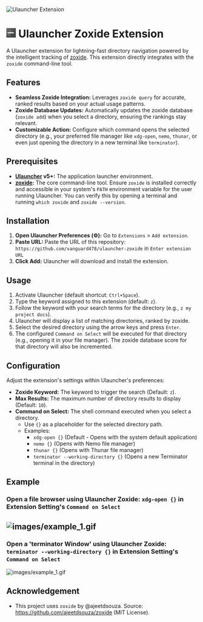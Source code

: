 ![Ulauncher Extension](https://img.shields.io/badge/Ulauncher-Extension-green.svg?style=for-the-badge)

# <img src="images/icon.svg" alt="drawing" width="25"/>  Ulauncher Zoxide Extension

A Ulauncher extension for lightning-fast directory navigation powered by the intelligent tracking of [zoxide](https://github.com/ajeetdsouza/zoxide). This extension directly integrates with the `zoxide` command-line tool.

## Features

* **Seamless Zoxide Integration:** Leverages `zoxide query` for accurate, ranked results based on your actual usage patterns.
* **Zoxide Database Updates:** Automatically updates the zoxide database (`zoxide add`) when you select a directory, ensuring the rankings stay relevant.
* **Customizable Action:** Configure which command opens the selected directory (e.g., your preferred file manager like `xdg-open`, `nemo`, `thunar`, or even just opening the directory in a new terminal like `terminator`).

## Prerequisites

* **[Ulauncher](https://ulauncher.io/) v5+:** The application launcher environment.
* **[zoxide](https://github.com/ajeetdsouza/zoxide):** The core command-line tool. Ensure `zoxide` is installed correctly and accessible in your system's `PATH` environment variable for the user running Ulauncher. You can verify this by opening a terminal and running `which zoxide` and `zoxide --version`.

## Installation

1.  **Open Ulauncher Preferences (⚙):** Go to `Extensions` > `Add extension`.
2.  **Paste URL:** Paste the URL of this repository: `https://github.com/vanguard478/ulauncher-zoxide` in `Enter extension URL`
3.  **Click Add:** Ulauncher will download and install the extension.


## Usage

1.  Activate Ulauncher (default shortcut: `Ctrl+Space`).
2.  Type the keyword assigned to this extension (default: `z`).
3.  Follow the keyword with your search terms for the directory (e.g., `z my project docs`).
4.  Ulauncher will display a list of matching directories, ranked by zoxide.
5.  Select the desired directory using the arrow keys and press `Enter`.
6.  The configured `Command on Select` will be executed for that directory (e.g., opening it in your file manager). The zoxide database score for that directory will also be incremented.

## Configuration

Adjust the extension's settings within Ulauncher's preferences:

* **Zoxide Keyword:** The keyword to trigger the search (Default: `z`).
* **Max Results:** The maximum number of directory results to display (Default: `10`).
* **Command on Select:** The shell command executed when you select a directory.
    * Use `{}` as a placeholder for the selected directory path.
    * Examples:
        * `xdg-open {}` (Default - Opens with the system default application)
        * `nemo {}` (Opens with Nemo file manager)
        * `thunar {}` (Opens with Thunar file manager)
        * `terminator --working-directory {}` (Opens a new Terminator terminal in the directory)

## Example 
### Open a file browser using Ulauncher Zoxide: `xdg-open {}` in Extension Setting's `Command on Select`
![images/example_1.gif](images/example_1.gif "Open File Browser")
---
### Open a 'terminator Window' using Ulauncher Zoxide: `terminator --working-directory {}` in Extension Setting's `Command on Select`
![images/example_1.gif](images/example_2.gif "Open Terminal")


## Acknowledgement 
- This project uses `zoxide` by @ajeetdsouza. Source: https://github.com/ajeetdsouza/zoxide (MIT License).